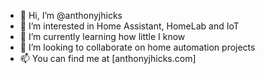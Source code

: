 - 👋 Hi, I’m @anthonyjhicks
- 👀 I’m interested in Home Assistant, HomeLab and IoT
- 🌱 I’m currently learning how little I know
- 💞️ I’m looking to collaborate on home automation projects
- 📫 You can find me at [anthonyjhicks.com]

<!---
anthonyjhicks/anthonyjhicks is a ✨ special ✨ repository because its `README.md` (this file) appears on your GitHub profile.
You can click the Preview link to take a look at your changes.
--->
